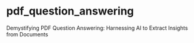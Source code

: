 # pdf_question_answering
Demystifying PDF Question Answering: Harnessing AI to Extract Insights from Documents

